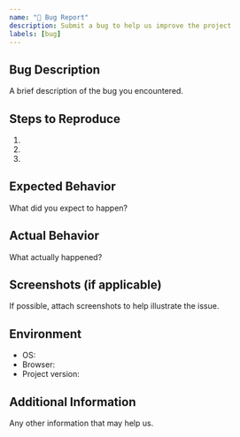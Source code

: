 ```yaml
---
name: "🐞 Bug Report"
description: Submit a bug to help us improve the project
labels: [bug]
---
```


## Bug Description
A brief description of the bug you encountered.

## Steps to Reproduce
1. 
2. 
3. 

## Expected Behavior
What did you expect to happen?

## Actual Behavior
What actually happened?

## Screenshots (if applicable)
If possible, attach screenshots to help illustrate the issue.

## Environment
- OS: 
- Browser: 
- Project version: 

## Additional Information
Any other information that may help us. 